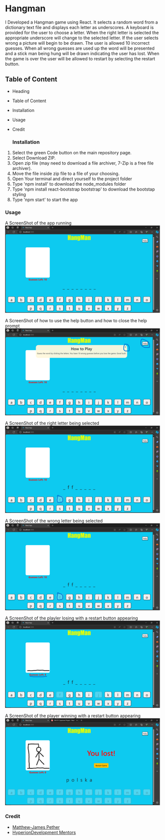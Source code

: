 # Hangman

I Developed a Hangman game using React. It selects a random word from a dictionary text file and displays each letter as underscores. A keyboard is provided for the user to choose a letter. When the right letter is selected the appropriate underscore will change to the selected letter. If the user selects wrong a picture will begin to be drawn. The user is allowed 10 incorrect guesses. When all wrong guesses are used up the word will be presented and a stick man being hung will be drawn indicating the user has lost. When the game is over the user will be allowed to restart by selecting the restart button.

## Table of Content
* Heading
* Table of Content
* Installation
* Usage
* Credit

  ### Installation
1. Select the green Code button on the main repository page.
1. Select Download ZIP.
1. Open zip file (may need to download a file archiver, 7-Zip is a free file archiver).
1. Move the file inside zip file to a file of your choosing.
1. Open Your terminal and direct yourself to the project folder
1. Type 'npm install' to download the node_modules folder 
1. Type 'npm install react-bootstrap bootstrap' to download the bootstap styling
1. Type 'npm start' to start the app

### Usage
A ScreenShot of the app running
![Hangman Screenshots/Screenshot(1).png](https://github.com/Matthew-JamesPether/Hangman/blob/main/react-hangman/Hangman%20Screenshots/Screenshot%20(1).png)

A ScreenShot of how to use the help button and how to close the help prompt
![Hangman Screenshots/Screenshot(2).png](https://github.com/Matthew-JamesPether/Hangman/blob/main/react-hangman/Hangman%20Screenshots/Screenshot%20(2).png)

A ScreenShot of the right letter being selected
![Hangman Screenshots/Screenshot(3).png](https://github.com/Matthew-JamesPether/Hangman/blob/main/react-hangman/Hangman%20Screenshots/Screenshot%20(3).png)

A ScreenShot of the wrong letter being selected 
![Hangman Screenshots/Screenshot(4).png](https://github.com/Matthew-JamesPether/Hangman/blob/main/react-hangman/Hangman%20Screenshots/Screenshot%20(3).png)

A ScreenShot of the playler losing with a restart button appearing
![Hangman Screenshots/Screenshot(5).png](https://github.com/Matthew-JamesPether/Hangman/blob/main/react-hangman/Hangman%20Screenshots/Screenshot%20(4).png)

A ScreenShot of the player winning with a restart button appearing
![Hangman Screenshots/Screenshot(6).png](https://github.com/Matthew-JamesPether/Hangman/blob/main/react-hangman/Hangman%20Screenshots/Screenshot%20(5).png)

### Credit
* [Matthew-James Pether](https://www.linkedin.com/in/m-j-pether-150793301)
* [HyperionDevelopment Mentors](https://www.hyperiondev.com/)
